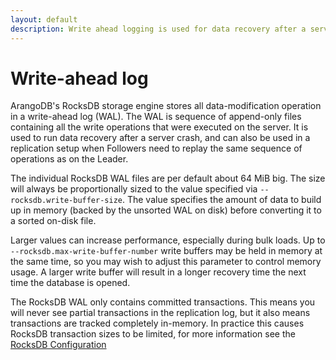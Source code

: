 ```yaml
---
layout: default
description: Write ahead logging is used for data recovery after a server crash and for replication
---
```

Write-ahead log
===============

ArangoDB's RocksDB storage engine stores all data-modification operation in a
write-ahead log (WAL). The WAL is sequence of append-only files containing
all the write operations that were executed on the server.
It is used to run data recovery after a server crash, and can also be used in
a replication setup when Followers need to replay the same sequence of operations as
on the Leader.

The individual RocksDB WAL files are per default about 64 MiB big.
The size will always be proportionally sized to the value specified via
`--rocksdb.write-buffer-size`. The value specifies the amount of data to build
up in memory (backed by the unsorted WAL on disk) before converting it to a
sorted on-disk file.

Larger values can increase performance, especially during bulk loads.
Up to `--rocksdb.max-write-buffer-number` write buffers may be held in memory
at the same time, so you may wish to adjust this parameter to control memory
usage. A larger write buffer will result in a longer recovery time  the next
time the database is opened.

The RocksDB WAL only contains committed transactions. This means you will never
see partial transactions in the replication log, but it also means transactions
are tracked completely in-memory. In practice this causes RocksDB transaction
sizes to be limited, for more information see the
[RocksDB Configuration](programs-arangod-options.html#rocksdb)
